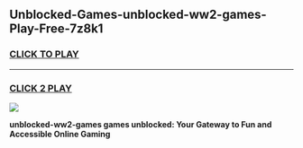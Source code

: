 
## Unblocked-Games-unblocked-ww2-games-Play-Free-7z8k1
<h3>
<a href="https://premium76.site?title=unblocked-ww2-games&ref=24M">CLICK TO PLAY</a></h3>
<hr>

<h3>
<a href="https://premium76.site?title=unblocked-ww2-games&ref=24M">CLICK 2 PLAY</a>
  
</h3>

<a href="https://premium76.site?title=unblocked-ww2-games&ref=24M"><img src="https://clearcache.store/games.png"></a>


**unblocked-ww2-games games unblocked: Your Gateway to Fun and Accessible Online Gaming**
